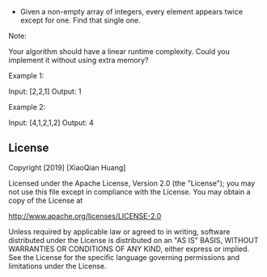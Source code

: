 
- Given a non-empty array of integers, every element appears twice except for one. Find that single one.


Note:

Your algorithm should have a linear runtime complexity. Could you implement it without using extra memory?



Example 1:

Input: [2,2,1]
Output: 1


Example 2:

Input: [4,1,2,1,2]
Output: 4


## License

Copyright [2019] [XiaoQian Huang]

Licensed under the Apache License, Version 2.0 (the "License");
you may not use this file except in compliance with the License.
You may obtain a copy of the License at

http://www.apache.org/licenses/LICENSE-2.0

Unless required by applicable law or agreed to in writing, software
distributed under the License is distributed on an "AS IS" BASIS,
WITHOUT WARRANTIES OR CONDITIONS OF ANY KIND, either express or implied.
See the License for the specific language governing permissions and
limitations under the License.
